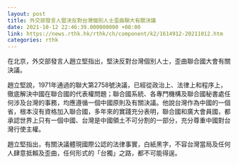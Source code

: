 ```yaml
---
layout: post
title: 外交部發言人堅決反對台灣個別人士歪曲聯大有關決議
date: 2021-10-12 22:46:39.000000000 +08:00
link: https://news.rthk.hk/rthk/ch/component/k2/1614912-20211012.htm
categories: rthk
---
```


在北京，外交部發言人趙立堅指出，堅決反對台灣個別人士，歪曲聯合國大會有關決議。

趙立堅說，1971年通過的聯大第2758號決議，已經從政治上、法律上和程序上，徹底解決中國在聯合國的代表權問題；聯合國系統、各專門機構及聯合國秘書處任何涉及台灣的事務，均應遵循一個中國原則及有關決議。他說台灣作為中國的一個省，根本沒有資格加入聯合國，多年來的實踐充分表明，聯合國和廣大會員國，都承認世界上只有一個中國、台灣是中國領土不可分割的一部分，充分尊重中國對台灣行使主權。

趙立堅指出，有關決議體現國際公認的法律事實，白紙黑字，不容台灣當局及任何人肆意抵賴及歪曲，任何形式的「台獨」之路，都不可能得逞。
